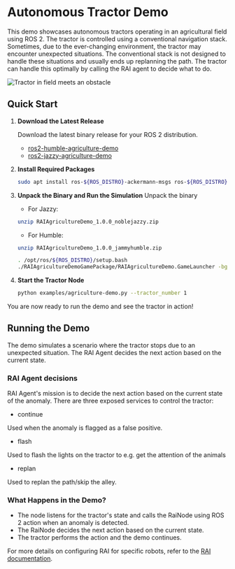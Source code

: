 # Autonomous Tractor Demo

This demo showcases autonomous tractors operating in an agricultural field using ROS 2. The tractor is controlled using a conventional navigation stack. Sometimes, due to the ever-changing environment, the tractor may encounter unexpected situations. The conventional stack is not designed to handle these situations and usually ends up replanning the path. The tractor can handle this optimally by calling the RAI agent to decide what to do.

![Tractor in field meets an obstacle](../imgs/agriculture_demo.gif)

## Quick Start

1. **Download the Latest Release**

   Download the latest binary release for your ROS 2 distribution.

   - [ros2-humble-agriculture-demo](https://robotec-ml-roscon2024-demos.s3.eu-central-1.amazonaws.com/RAIAgricultureDemo_1.0.0_jammyhumble.zip)
   - [ros2-jazzy-agriculture-demo](https://robotec-ml-roscon2024-demos.s3.eu-central-1.amazonaws.com/RAIAgricultureDemo_1.0.0_noblejazzy.zip)

2. **Install Required Packages**

   ```bash
   sudo apt install ros-${ROS_DISTRO}-ackermann-msgs ros-${ROS_DISTRO}-gazebo-msgs ros-${ROS_DISTRO}-control-toolbox ros-${ROS_DISTRO}-nav2-bringup
   ```

3. **Unpack the Binary and Run the Simulation**
   Unpack the binary

   - For Jazzy:

   ```bash
   unzip RAIAgricultureDemo_1.0.0_noblejazzy.zip
   ```

   - For Humble:

   ```bash
   unzip RAIAgricultureDemo_1.0.0_jammyhumble.zip
   ```

   ```bash
   . /opt/ros/${ROS_DISTRO}/setup.bash
   ./RAIAgricultureDemoGamePackage/RAIAgricultureDemo.GameLauncher -bg_ConnectToAssetProcessor=0
   ```

4. **Start the Tractor Node**

   ```bash
   python examples/agriculture-demo.py --tractor_number 1
   ```

You are now ready to run the demo and see the tractor in action!

## Running the Demo

The demo simulates a scenario where the tractor stops due to an unexpected situation. The RAI Agent decides the next action based on the current state.

### RAI Agent decisions

RAI Agent's mission is to decide the next action based on the current state of the anomaly. There are three exposed services to control the tractor:

- continue

Used when the anomaly is flagged as a false positive.

- flash

Used to flash the lights on the tractor to e.g. get the attention of the animals

- replan

Used to replan the path/skip the alley.

### What Happens in the Demo?

- The node listens for the tractor's state and calls the RaiNode using ROS 2 action when an anomaly is detected.
- The RaiNode decides the next action based on the current state.
- The tractor performs the action and the demo continues.

For more details on configuring RAI for specific robots, refer to the [RAI documentation](../create_robots_whoami.md).
